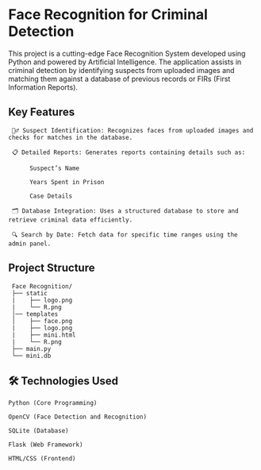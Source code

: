 # Face Recognition for Criminal Detection

This project is a cutting-edge Face Recognition System developed using Python and powered by Artificial Intelligence. The application assists in criminal detection by identifying suspects from uploaded images and matching them against a database of previous records or FIRs (First Information Reports).

## Key Features

     🕵️‍♂️ Suspect Identification: Recognizes faces from uploaded images and checks for matches in the database.

     📋 Detailed Reports: Generates reports containing details such as:

          Suspect’s Name

          Years Spent in Prison

          Case Details

     🗂️ Database Integration: Uses a structured database to store and retrieve criminal data efficiently.

     🔍 Search by Date: Fetch data for specific time ranges using the admin panel.




## Project Structure


     Face Recognition/
     ├── static
     |    ├── logo.png
     |    └── R.png
     │── templates
     │    ├── face.png 
     |    ├── logo.png 
     |	  ├── mini.html 
     |    └── R.png
     ├── main.py
     └── mini.db
       



## 🛠️ Technologies Used

    Python (Core Programming)

    OpenCV (Face Detection and Recognition)

    SQLite (Database)

    Flask (Web Framework)

    HTML/CSS (Frontend)



